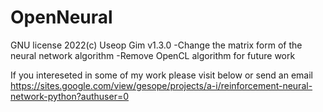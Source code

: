 # OpenNeural
GNU license 2022(c) Useop Gim
v1.3.0
-Change the matrix form of the neural network algorithm
-Remove OpenCL algorithm for future work

If you intereseted in some of my work please visit below or send an email
https://sites.google.com/view/gesope/projects/a-i/reinforcement-neural-network-python?authuser=0
